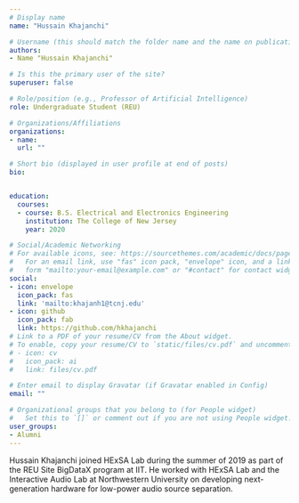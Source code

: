```yaml
---
# Display name
name: "Hussain Khajanchi"

# Username (this should match the folder name and the name on publications)
authors:
- Name "Hussain Khajanchi"

# Is this the primary user of the site?
superuser: false

# Role/position (e.g., Professor of Artificial Intelligence)
role: Undergraduate Student (REU)

# Organizations/Affiliations
organizations:
- name: 
  url: ""

# Short bio (displayed in user profile at end of posts)
bio: 


education:
  courses:
  - course: B.S. Electrical and Electronics Engineering
    institution: The College of New Jersey
    year: 2020

# Social/Academic Networking
# For available icons, see: https://sourcethemes.com/academic/docs/page-builder/#icons
#   For an email link, use "fas" icon pack, "envelope" icon, and a link in the
#   form "mailto:your-email@example.com" or "#contact" for contact widget.
social:
- icon: envelope
  icon_pack: fas
  link: 'mailto:khajanh1@tcnj.edu'
- icon: github
  icon_pack: fab
  link: https://github.com/hkhajanchi
# Link to a PDF of your resume/CV from the About widget.
# To enable, copy your resume/CV to `static/files/cv.pdf` and uncomment the lines below.
# - icon: cv
#   icon_pack: ai
#   link: files/cv.pdf

# Enter email to display Gravatar (if Gravatar enabled in Config)
email: ""

# Organizational groups that you belong to (for People widget)
#   Set this to `[]` or comment out if you are not using People widget.
user_groups:
- Alumni
---
```


Hussain Khajanchi joined HExSA Lab during the summer of 2019 as part of the
REU Site BigDataX program at IIT. He worked with HExSA Lab and the Interactive
Audio Lab at Northwestern University on developing next-generation hardware
for low-power audio source separation.
